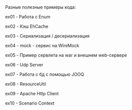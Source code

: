 Разные полезные примеры кода:

ex01 - Работа с Enum

ex02 - Кэш EhCache

ex03 - Сериализация / десериализация

ex04 - mock - сервис на WireMock

ex05 - Пример сервлета на war и внешнем web-сервере

ex06 - Udp Server

ex07 - Работа с бд с помощью JOOQ

ex08 - ResourceUtil

ex09 - Apache Http Client

ex10 - Scenario Context
